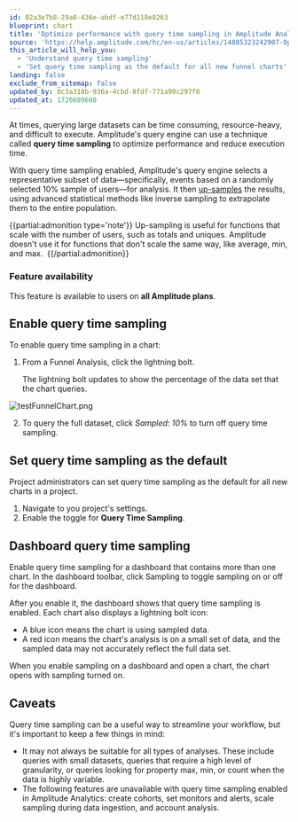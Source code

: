 ```yaml
---
id: 02a3e7b8-29a0-436e-abdf-e77d118e8263
blueprint: chart
title: 'Optimize performance with query time sampling in Amplitude Analytics'
source: 'https://help.amplitude.com/hc/en-us/articles/14885323242907-Optimize-performance-with-query-time-sampling-in-Amplitude-Analytics'
this_article_will_help_you:
  - 'Understand query time sampling'
  - 'Set query time sampling as the default for all new funnel charts'
landing: false
exclude_from_sitemap: false
updated_by: 0c3a318b-936a-4cbd-8fdf-771a90c297f0
updated_at: 1726689668
---
```

At times, querying large datasets can be time consuming, resource-heavy, and difficult to execute. Amplitude's query engine can use a technique called **query time sampling** to optimize performance and reduce execution time.

With query time sampling enabled, Amplitude's query engine selects a representative subset of data—specifically, events based on a randomly selected 10% sample of users—for analysis. It then [up-samples](https://en.wikipedia.org/wiki/Oversampling_and_undersampling_in_data_analysis) the results, using advanced statistical methods like inverse sampling to extrapolate them to the entire population.

{{partial:admonition type='note'}}
Up-sampling is useful for functions that scale with the number of users, such as totals and uniques. Amplitude doesn't use it for functions that don't scale the same way, like average, min, and max. 
{{/partial:admonition}}

### Feature availability

This feature is available to users on **all Amplitude plans**. 

## Enable query time sampling

To enable query time sampling in a chart:

1. From a Funnel Analysis, click the lightning bolt.

    The lightning bolt updates to show the percentage of the data set that the chart queries.

  ![testFunnelChart.png](/docs/output/img/charts/testfunnelchart-png.png)

2. To query the full dataset, click *Sampled: 10%* to turn off query time sampling.

## Set query time sampling as the default

Project administrators can set query time sampling as the default for all new charts in a project.

1. Navigate to you project's settings.
2. Enable the toggle for **Query Time Sampling**.

## Dashboard query time sampling

Enable query time sampling for a dashboard that contains more than one chart. In the dashboard toolbar, click Sampling to toggle sampling on or off for the dashboard.

After you enable it, the dashboard shows that query time sampling is enabled. Each chart also displays a lightning bolt icon:

* A blue icon means the chart is using sampled data.
* A red icon means the chart's analysis is on a small set of data, and the sampled data may not accurately reflect the full data set.

When you enable sampling on a dashboard and open a chart, the chart opens with sampling turned on.

## Caveats

Query time sampling can be a useful way to streamline your workflow, but it's important to keep a few things in mind:

* It may not always be suitable for all types of analyses. These include queries with small datasets, queries that require a high level of granularity, or queries looking for property max, min, or count when the data is highly variable.
* The following features are unavailable with query time sampling enabled in Amplitude Analytics: create cohorts, set monitors and alerts, scale sampling during data ingestion, and account analysis.